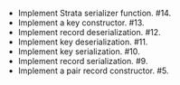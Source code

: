  * Implement Strata serializer function. #14.
 * Implement a key constructor. #13.
 * Implement record deserialization. #12.
 * Implement key deserialization. #11.
 * Implement key serialization. #10.
 * Implement record serialization. #9.
 * Implement a pair record constructor. #5.
